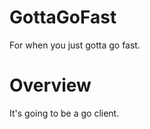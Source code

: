 # GottaGoFast
For when you just gotta go fast.


Overview
=============================
It's going to be a go client.
